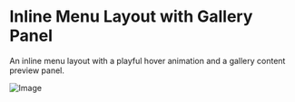 # Inline Menu Layout with Gallery Panel

An inline menu layout with a playful hover animation and a gallery content preview panel.

![Image](https://tympanus.net/codrops/wp-content/uploads/2020/11/InlineMenuLayout_featured.jpg)

